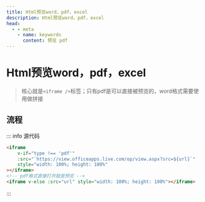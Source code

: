 ```yaml
---
title: Html预览word，pdf，excel
description: Html预览word，pdf，excel
head:
  - - meta
    - name: keywords
      content: 预览 pdf
---
```


# Html预览word，pdf，excel

> 核心就是`<iframe />`标签；只有pdf是可以直接被预览的，word格式需要使用做拼接


## 流程

::: info 源代码
```html
<iframe
    v-if="type !== 'pdf'"
    :src="`https://view.officeapps.live.com/op/view.aspx?src=${url}`"
    style="width: 100%; height: 100%"
></iframe>
<!-- pdf格式直接打开就是预览 -->
<iframe v-else :src="url" style="width: 100%; height: 100%"></iframe>
```
:::
